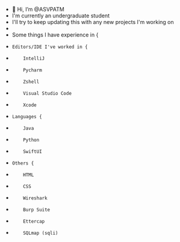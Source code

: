 - 👋 Hi, I’m @ASVPATM
- I'm currently an undergraduate student
- I'll try to keep updating this with any new projects I'm working on
- 
- Some things I have experience in {
-     Editors/IDE I've worked in {
-         IntelliJ
-         Pycharm
-         Zshell
-         Visual Studio Code
-         Xcode
-     Languages {
-         Java
-         Python
-         SwiftUI
-     Others {
-         HTML
-         CSS
-         Wireshark
-         Burp Suite
-         Ettercap
-         SQLmap (sqli)


<!---
ASVPATM/ASVPATM is a ✨ special ✨ repository because its `README.md` (this file) appears on your GitHub profile.
You can click the Preview link to take a look at your changes.
--->
